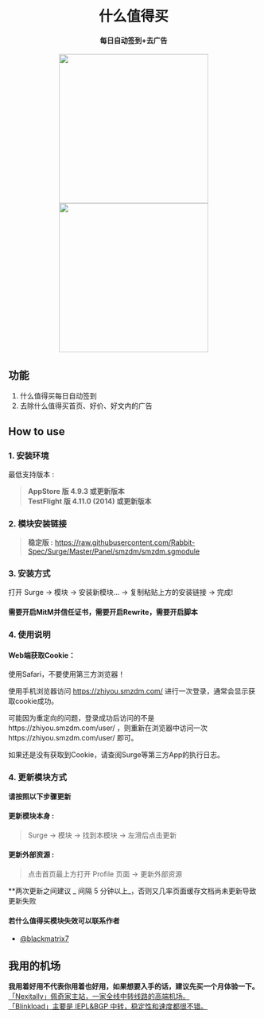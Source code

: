 <h1 align="center">什么值得买</h1>

<h4 align="center">每日自动签到+去广告</h4>

<p align="center">
<img src="https://raw.githubusercontent.com/Rabbit-Spec/Surge/Master/Panel/smzdm/img/1.PNG" width="300"></img>
<img src="https://raw.githubusercontent.com/Rabbit-Spec/Surge/Master/Panel/smzdm/img/2.PNG" width="300"></img>
</p>

## 功能
1. 什么值得买每日自动签到
2. 去除什么值得买首页、好价、好文内的广告

## How to use
### 1. 安装环境
最低支持版本 :<br>
>**AppStore 版 4.9.3 或更新版本**<br>
>**TestFlight 版 4.11.0 (2014) 或更新版本**


### 2. 模块安装链接
> **稳定版 :** https://raw.githubusercontent.com/Rabbit-Spec/Surge/Master/Panel/smzdm/smzdm.sgmodule<br>

### 3. 安装方式
打开 Surge -> 模块 -> 安装新模块... -> 复制粘贴上方的安装链接 -> 完成!

#### 需要开启MitM并信任证书，需要开启Rewrite，需要开启脚本

### 4. 使用说明

#### Web端获取Cookie：

使用Safari，不要使用第三方浏览器！

使用手机浏览器访问 https://zhiyou.smzdm.com/ 进行一次登录，通常会显示获取cookie成功。

可能因为重定向的问题，登录成功后访问的不是https://zhiyou.smzdm.com/user/ ，则重新在浏览器中访问一次https://zhiyou.smzdm.com/user/ 即可。

如果还是没有获取到Cookie，请查阅Surge等第三方App的执行日志。

### 4. 更新模块方式
**请按照以下步骤更新**<br>
#### 更新模块本身 : 
>Surge -> 模块 -> 找到本模块 -> 左滑后点击更新<br>
#### 更新外部资源 : 
>点击首页最上方打开 Profile 页面 -> 更新外部资源 <br>

**两次更新之间建议 _ 间隔 5 分钟以上_，否则又几率页面缓存文档尚未更新导致更新失败<br>

#### 若什么值得买模块失效可以联系作者
- [@blackmatrix7](https://github.com/blackmatrix7)

## 我用的机场
**我用着好用不代表你用着也好用，如果想要入手的话，建议先买一个月体验一下。**<br>
[「Nexitally」佩奇家主站，一家全线中转线路的高端机场。](https://naixii.com/signupbyemail.aspx?MemberCode=0b532ff85dda43e595fb1ae17843ae6d20211110231626) <br>
[「Blinkload」主要是 IEPL&BGP 中转，稳定性和速度都很不错。](https://blinkload.to/aff/CLnL) <br>
